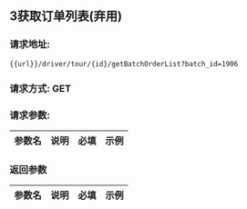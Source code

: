 ## 3获取订单列表(弃用)
### 请求地址:
```
{{url}}/driver/tour/{id}/getBatchOrderList?batch_id=1906
```
### 请求方式: GET  
### 请求参数:  

|参数名|说明|必填|示例|  
 |---|---|---|---|  
### 返回参数  

|参数名|说明|必填|示例|  
 |---|---|---|---|  
